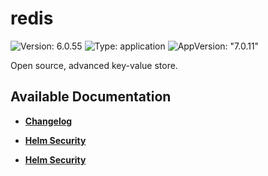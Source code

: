 # redis

![Version: 6.0.55](https://img.shields.io/badge/Version-6.0.55-informational?style=flat-square) ![Type: application](https://img.shields.io/badge/Type-application-informational?style=flat-square) ![AppVersion: "7.0.11"](https://img.shields.io/badge/AppVersion-"7.0.11"-informational?style=flat-square)

Open source, advanced key-value store.

## Available Documentation

- [**Changelog**](CHANGELOG)

- [**Helm Security**](container-security)

- [**Helm Security**](helm-security)

